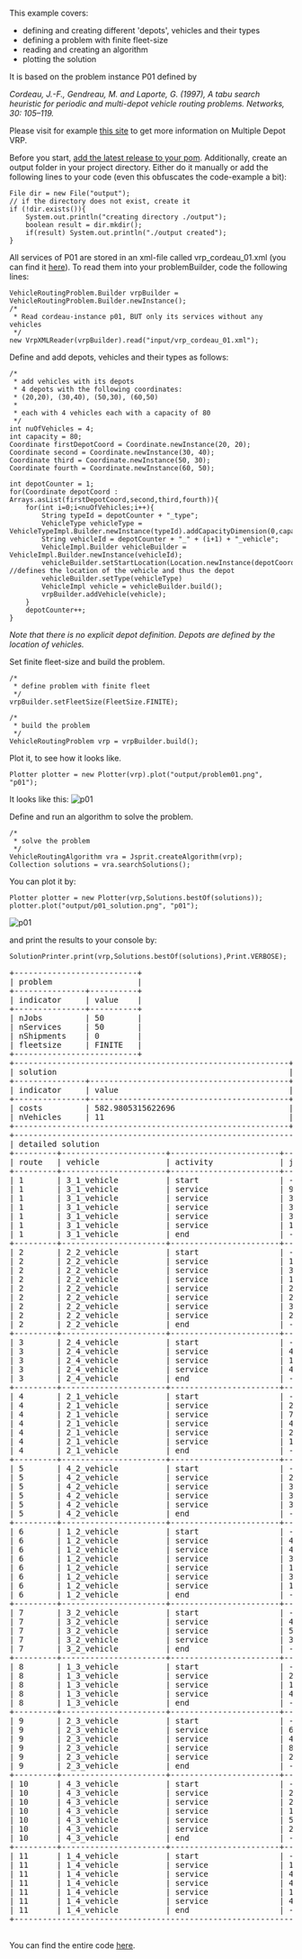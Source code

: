 This example covers:
- defining and creating different 'depots', vehicles and their types
- defining a problem with finite fleet-size
- reading and creating an algorithm
- plotting the solution

It is based on the problem instance P01 defined by 

<em>Cordeau, J.-F., Gendreau, M. and Laporte, G. (1997), A tabu search heuristic for periodic and multi-depot vehicle routing problems. Networks, 30: 105–119.</em> 

Please visit for example <a href="http://neo.lcc.uma.es/vrp/vrp-flavors/multiple-depot-vrp/" target="_blank">this site</a> to get more information on Multiple Depot VRP.

Before you start, [add the latest release to your pom](https://github.com/jsprit/jsprit/wiki/Add-latest-release-to-your-pom). Additionally, create an output folder in your project directory. Either do it manually or add the following lines to your code (even this obfuscates the code-example a bit):
<pre><code>File dir = new File("output");
// if the directory does not exist, create it
if (!dir.exists()){
	System.out.println("creating directory ./output");
	boolean result = dir.mkdir();  
	if(result) System.out.println("./output created");  
}
</code></pre>

All services of P01 are stored in an xml-file called vrp_cordeau_01.xml (you can find it [here](https://github.com/jsprit/jsprit/tree/master/jsprit-examples/input)). To read them into your problemBuilder, code the following lines:

<pre><code>VehicleRoutingProblem.Builder vrpBuilder = VehicleRoutingProblem.Builder.newInstance();
/*
 * Read cordeau-instance p01, BUT only its services without any vehicles 
 */
new VrpXMLReader(vrpBuilder).read("input/vrp_cordeau_01.xml");
</code></pre>

Define and add depots, vehicles and their types as follows:

<pre><code>/*
 * add vehicles with its depots
 * 4 depots with the following coordinates:
 * (20,20), (30,40), (50,30), (60,50)
 * 
 * each with 4 vehicles each with a capacity of 80
 */
int nuOfVehicles = 4;
int capacity = 80;
Coordinate firstDepotCoord = Coordinate.newInstance(20, 20);
Coordinate second = Coordinate.newInstance(30, 40);
Coordinate third = Coordinate.newInstance(50, 30);
Coordinate fourth = Coordinate.newInstance(60, 50);
		
int depotCounter = 1;
for(Coordinate depotCoord : Arrays.asList(firstDepotCoord,second,third,fourth)){
&nbsp;&nbsp;&nbsp;&nbsp;for(int i=0;i&lt;nuOfVehicles;i++){
&nbsp;&nbsp;&nbsp;&nbsp;&nbsp;&nbsp;&nbsp;&nbsp;String typeId = depotCounter + "_type";
&nbsp;&nbsp;&nbsp;&nbsp;&nbsp;&nbsp;&nbsp;&nbsp;VehicleType vehicleType = VehicleTypeImpl.Builder.newInstance(typeId).addCapacityDimension(0,capacity).setCostPerDistance(1.0).build();
&nbsp;&nbsp;&nbsp;&nbsp;&nbsp;&nbsp;&nbsp;&nbsp;String vehicleId = depotCounter + "_" + (i+1) + "_vehicle";
&nbsp;&nbsp;&nbsp;&nbsp;&nbsp;&nbsp;&nbsp;&nbsp;VehicleImpl.Builder vehicleBuilder = VehicleImpl.Builder.newInstance(vehicleId);
&nbsp;&nbsp;&nbsp;&nbsp;&nbsp;&nbsp;&nbsp;&nbsp;vehicleBuilder.setStartLocation(Location.newInstance(depotCoord.getX(),depotCoord.getY()));  //defines the location of the vehicle and thus the depot
&nbsp;&nbsp;&nbsp;&nbsp;&nbsp;&nbsp;&nbsp;&nbsp;vehicleBuilder.setType(vehicleType)
&nbsp;&nbsp;&nbsp;&nbsp;&nbsp;&nbsp;&nbsp;&nbsp;VehicleImpl vehicle = vehicleBuilder.build();
&nbsp;&nbsp;&nbsp;&nbsp;&nbsp;&nbsp;&nbsp;&nbsp;vrpBuilder.addVehicle(vehicle);
	}
	depotCounter++;
}
</code></pre>

<em>Note that there is no explicit depot definition. Depots are defined by the location of vehicles.</em>

Set finite fleet-size and build the problem.
<pre><code>/*
 * define problem with finite fleet
 */
vrpBuilder.setFleetSize(FleetSize.FINITE);
		
/*
 * build the problem
 */
VehicleRoutingProblem vrp = vrpBuilder.build();
</code></pre>

Plot it, to see how it looks like.
<pre><code>Plotter plotter = new Plotter(vrp).plot("output/problem01.png", "p01");
</code></pre>

It looks like this:
![p01](https://github.com/jsprit/misc-rep/raw/master/wiki-images/problem01.png)

Define and run an algorithm to solve the problem.
<pre><code>/*
 * solve the problem
 */
VehicleRoutingAlgorithm vra = Jsprit.createAlgorithm(vrp);
Collection<VehicleRoutingProblemSolution> solutions = vra.searchSolutions();
</code></pre>

You can plot it by:

<pre><code>Plotter plotter = new Plotter(vrp,Solutions.bestOf(solutions));
plotter.plot("output/p01_solution.png", "p01");
</code></pre>

![p01](https://github.com/jsprit/misc-rep/raw/master/wiki-images/p01_solution.png)

and print the results to your console by:

<pre><code>SolutionPrinter.print(vrp,Solutions.bestOf(solutions),Print.VERBOSE);
</code></pre>

<pre><samp>+--------------------------+
| problem                  |
+---------------+----------+
| indicator     | value    |
+---------------+----------+
| nJobs         | 50       | 
| nServices     | 50       | 
| nShipments    | 0        | 
| fleetsize     | FINITE   | 
+--------------------------+
+----------------------------------------------------------+
| solution                                                 |
+---------------+------------------------------------------+
| indicator     | value                                    |
+---------------+------------------------------------------+
| costs         | 582.9805315622696                        | 
| nVehicles     | 11                                       | 
+----------------------------------------------------------+
+--------------------------------------------------------------------------------------------------------------------------------+
| detailed solution                                                                                                              |
+---------+----------------------+-----------------------+-----------------+-----------------+-----------------+-----------------+
| route   | vehicle              | activity              | job             | arrTime         | endTime         | costs           |
+---------+----------------------+-----------------------+-----------------+-----------------+-----------------+-----------------+
| 1       | 3_1_vehicle          | start                 | -               | undef           | 0               | 0               |
| 1       | 3_1_vehicle          | service               | 9               | 4               | 4               | 4               |
| 1       | 3_1_vehicle          | service               | 34              | 13              | 13              | 13              |
| 1       | 3_1_vehicle          | service               | 30              | 19              | 19              | 19              |
| 1       | 3_1_vehicle          | service               | 39              | 31              | 31              | 31              |
| 1       | 3_1_vehicle          | service               | 10              | 41              | 41              | 41              |
| 1       | 3_1_vehicle          | end                   | -               | 50              | undef           | 50              |
+---------+----------------------+-----------------------+-----------------+-----------------+-----------------+-----------------+
| 2       | 2_2_vehicle          | start                 | -               | undef           | 0               | 0               |
| 2       | 2_2_vehicle          | service               | 11              | 12              | 12              | 12              |
| 2       | 2_2_vehicle          | service               | 32              | 18              | 18              | 18              |
| 2       | 2_2_vehicle          | service               | 1               | 25              | 25              | 25              |
| 2       | 2_2_vehicle          | service               | 22              | 32              | 32              | 32              |
| 2       | 2_2_vehicle          | service               | 28              | 42              | 42              | 42              |
| 2       | 2_2_vehicle          | service               | 31              | 48              | 48              | 48              |
| 2       | 2_2_vehicle          | service               | 26              | 58              | 58              | 58              |
| 2       | 2_2_vehicle          | end                   | -               | 86              | undef           | 86              |
+---------+----------------------+-----------------------+-----------------+-----------------+-----------------+-----------------+
| 3       | 2_4_vehicle          | start                 | -               | undef           | 0               | 0               |
| 3       | 2_4_vehicle          | service               | 46              | 2               | 2               | 2               |
| 3       | 2_4_vehicle          | service               | 12              | 9               | 9               | 9               |
| 3       | 2_4_vehicle          | service               | 47              | 15              | 15              | 15              |
| 3       | 2_4_vehicle          | end                   | -               | 25              | undef           | 25              |
+---------+----------------------+-----------------------+-----------------+-----------------+-----------------+-----------------+
| 4       | 2_1_vehicle          | start                 | -               | undef           | 0               | 0               |
| 4       | 2_1_vehicle          | service               | 23              | 22              | 22              | 22              |
| 4       | 2_1_vehicle          | service               | 7               | 28              | 28              | 28              |
| 4       | 2_1_vehicle          | service               | 43              | 40              | 40              | 40              |
| 4       | 2_1_vehicle          | service               | 24              | 53              | 53              | 53              |
| 4       | 2_1_vehicle          | service               | 14              | 63              | 63              | 63              |
| 4       | 2_1_vehicle          | end                   | -               | 81              | undef           | 81              |
+---------+----------------------+-----------------------+-----------------+-----------------+-----------------+-----------------+
| 5       | 4_2_vehicle          | start                 | -               | undef           | 0               | 0               |
| 5       | 4_2_vehicle          | service               | 20              | 9               | 9               | 9               |
| 5       | 4_2_vehicle          | service               | 3               | 16              | 16              | 16              |
| 5       | 4_2_vehicle          | service               | 36              | 28              | 28              | 28              |
| 5       | 4_2_vehicle          | service               | 35              | 35              | 35              | 35              |
| 5       | 4_2_vehicle          | end                   | -               | 48              | undef           | 48              |
+---------+----------------------+-----------------------+-----------------+-----------------+-----------------+-----------------+
| 6       | 1_2_vehicle          | start                 | -               | undef           | 0               | 0               |
| 6       | 1_2_vehicle          | service               | 44              | 11              | 11              | 11              |
| 6       | 1_2_vehicle          | service               | 45              | 21              | 21              | 21              |
| 6       | 1_2_vehicle          | service               | 33              | 28              | 28              | 28              |
| 6       | 1_2_vehicle          | service               | 15              | 40              | 40              | 40              |
| 6       | 1_2_vehicle          | service               | 37              | 47              | 47              | 47              |
| 6       | 1_2_vehicle          | service               | 17              | 52              | 52              | 52              |
| 6       | 1_2_vehicle          | end                   | -               | 60              | undef           | 60              |
+---------+----------------------+-----------------------+-----------------+-----------------+-----------------+-----------------+
| 7       | 3_2_vehicle          | start                 | -               | undef           | 0               | 0               |
| 7       | 3_2_vehicle          | service               | 49              | 3               | 3               | 3               |
| 7       | 3_2_vehicle          | service               | 5               | 11              | 11              | 11              |
| 7       | 3_2_vehicle          | service               | 38              | 18              | 18              | 18              |
| 7       | 3_2_vehicle          | end                   | -               | 25              | undef           | 25              |
+---------+----------------------+-----------------------+-----------------+-----------------+-----------------+-----------------+
| 8       | 1_3_vehicle          | start                 | -               | undef           | 0               | 0               |
| 8       | 1_3_vehicle          | service               | 25              | 22              | 22              | 22              |
| 8       | 1_3_vehicle          | service               | 18              | 33              | 33              | 33              |
| 8       | 1_3_vehicle          | service               | 4               | 41              | 41              | 41              |
| 8       | 1_3_vehicle          | end                   | -               | 47              | undef           | 47              |
+---------+----------------------+-----------------------+-----------------+-----------------+-----------------+-----------------+
| 9       | 2_3_vehicle          | start                 | -               | undef           | 0               | 0               |
| 9       | 2_3_vehicle          | service               | 6               | 11              | 11              | 11              |
| 9       | 2_3_vehicle          | service               | 48              | 20              | 20              | 20              |
| 9       | 2_3_vehicle          | service               | 8               | 30              | 30              | 30              |
| 9       | 2_3_vehicle          | service               | 27              | 44              | 44              | 44              |
| 9       | 2_3_vehicle          | end                   | -               | 52              | undef           | 52              |
+---------+----------------------+-----------------------+-----------------+-----------------+-----------------+-----------------+
| 10      | 4_3_vehicle          | start                 | -               | undef           | 0               | 0               |
| 10      | 4_3_vehicle          | service               | 29              | 3               | 3               | 3               |
| 10      | 4_3_vehicle          | service               | 2               | 12              | 12              | 12              |
| 10      | 4_3_vehicle          | service               | 16              | 20              | 20              | 20              |
| 10      | 4_3_vehicle          | service               | 50              | 26              | 26              | 26              |
| 10      | 4_3_vehicle          | service               | 21              | 34              | 34              | 34              |
| 10      | 4_3_vehicle          | end                   | -               | 42              | undef           | 42              |
+---------+----------------------+-----------------------+-----------------+-----------------+-----------------+-----------------+
| 11      | 1_4_vehicle          | start                 | -               | undef           | 0               | 0               |
| 11      | 1_4_vehicle          | service               | 13              | 16              | 16              | 16              |
| 11      | 1_4_vehicle          | service               | 41              | 25              | 25              | 25              |
| 11      | 1_4_vehicle          | service               | 40              | 37              | 37              | 37              |
| 11      | 1_4_vehicle          | service               | 19              | 48              | 48              | 48              |
| 11      | 1_4_vehicle          | service               | 42              | 57              | 57              | 57              |
| 11      | 1_4_vehicle          | end                   | -               | 67              | undef           | 67              |
+--------------------------------------------------------------------------------------------------------------------------------+

</samp></pre>

You can find the entire code <a href="https://github.com/jsprit/jsprit/blob/v1.6/jsprit-examples/src/main/java/jsprit/examples/MultipleDepotExample.java" target="_blank">here</a>.
